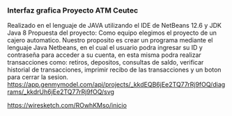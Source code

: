 ### Interfaz grafica Proyecto ATM Ceutec

Realizado en el lenguaje de JAVA utilizando el IDE de NetBeans 12.6 y JDK Java 8
Propuesta del proyecto: Como equipo elegimos el proyecto de un cajero automatico. Nuestro proposito es crear un programa mediante el lenguaje Java Netbeans, en el cual el usuario podra ingresar su ID y contraseña para acceder a su cuenta, en esta misma podra realizar transacciones como: retiros, depositos, consultas de saldo, verificar historial de transacciones, imprimir recibo de las transacciones y un boton para cerrar la sesion. 
https://app.genmymodel.com/api/projects/_kkdEQB6jEe2TQ77rRj9fOQ/diagrams/_kkdrUh6jEe2TQ77rRj9fOQ/svg

https://wiresketch.com/ROwhKMso/inicio
